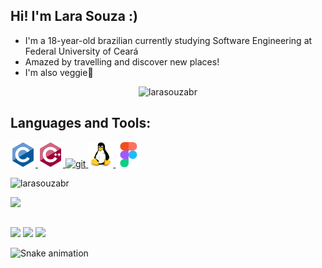 ## Hi! I'm Lara Souza :) 

- I'm a 18-year-old brazilian currently studying Software Engineering at Federal University of Ceará 
- Amazed by travelling and discover new places!
- I'm also veggie🌱 


<p align="center"> <img src="https://komarev.com/ghpvc/?username=larasouzabr&label=Profile%20views&color=ff00ae&style=plastic" alt="larasouzabr" /> </p>

<h2 align="left">Languages and Tools:</h2>
<p align="left"> <a href="https://www.cprogramming.com/" target="_blank"> <img src="https://raw.githubusercontent.com/devicons/devicon/master/icons/c/c-original.svg" alt="c" width="40" height="40"/> </a> 
<a href="https://www.w3schools.com/cpp/" target="_blank"> <img src="https://raw.githubusercontent.com/devicons/devicon/master/icons/cplusplus/cplusplus-original.svg" alt="cplusplus" width="40" height="40"/> </a>
<a href="https://git-scm.com/" target="_blank"> <img src="https://www.vectorlogo.zone/logos/git-scm/git-scm-icon.svg" alt="git" width="40" height="40"/> </a> <a href="https://www.linux.org/" target="_blank"> <img src="https://raw.githubusercontent.com/devicons/devicon/master/icons/linux/linux-original.svg" alt="linux" width="40" height="40"/> </a>
 <a href="https://www.figma.com/" target="_blank"> <img src="https://raw.githubusercontent.com/devicons/devicon/master/icons/figma/figma-original.svg" alt="figma" width="40" height="40"/> </a>
</p>

<div>
<p> <img height="180em" src="https://github-readme-stats.vercel.app/api/top-langs/?username=larasouzabr&layout=compact&langs_count=16&theme=omni"alt="larasouzabr"/> </p>
<img height="180em" src="https://github-readme-stats.vercel.app/api?username=larasouzabr&show_icons=true&theme=omni&include_all_commits=true&count_private=true"/>
</div>
 
 ##
 
 <div style="in-line block">
  <a href="https://instagram.com/laragabb_" target="_blank"><img src="https://img.shields.io/badge/-Instagram-%23E4405F?style=for-the-badge&logo=instagram&logoColor=white" target="_blank"></a>
  <a href = "mailto:laragabriellysouzabatista@gmail.com"><img src="https://img.shields.io/badge/Gmail-D14836?style=for-the-badge&logo=gmail&logoColor=white" target="_blank"></a>
  <a href="https://www.linkedin.com/in/lara-souza-engsoftware/" target="_blank"><img src="https://img.shields.io/badge/-LinkedIn-%230077B5?style=for-the-badge&logo=linkedin&logoColor=white" target="_blank"></a>   
</div>

![Snake animation](https://github.com/larasouzabr/larasouzabr/blob/output/github-contribution-grid-snake.svg)
